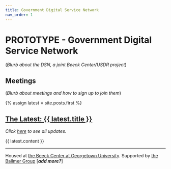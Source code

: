 ```yaml
---
title: Government Digital Service Network
nav_order: 1
---
```


# PROTOTYPE - Government Digital Service Network

(_Blurb about the DSN, a joint Beeck Center/USDR project_)

## Meetings

(_Blurb about meetings and how to sign up to join them_)

{% assign latest = site.posts.first %}
<h2>
<a href="{{ latest.url | relative_url }}">The Latest: {{ latest.title }}</a>
</h2>
<p><i>Click <a href="updates">here</a> to see all updates.</i></p>


{{ latest.content }}

---

Housed at [the Beeck Center at Georgetown University](https://beeckcenter.georgetown.edu/). Supported by [the Ballmer Group](https://www.ballmergroup.org/) [_**add more?**_]
